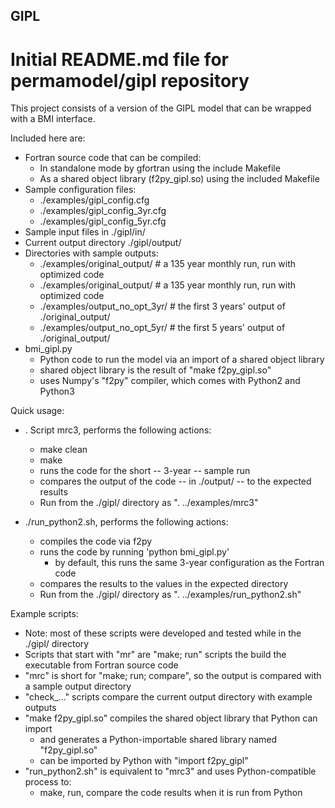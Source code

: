 ## GIPL

# Initial README.md file for permamodel/gipl repository

This project consists of a version of the GIPL model that can be wrapped
with a BMI interface.

Included here are:

  - Fortran source code that can be compiled:
    - In standalone mode by gfortran using the include Makefile
    - As a shared object library (f2py_gipl.so) using the included Makefile
  - Sample configuration files:
    - ./examples/gipl_config.cfg
    - ./examples/gipl_config_3yr.cfg
    - ./examples/gipl_config_5yr.cfg
  - Sample input files in ./gipl/in/
  - Current output directory ./gipl/output/
  - Directories with sample outputs:
    - ./examples/original_output/     # a 135 year monthly run, run with optimized code
    - ./examples/original_output/     # a 135 year monthly run, run with optimized code
    - ./examples/output_no_opt_3yr/   # the first 3 years' output of ./original_output/
    - ./examples/output_no_opt_5yr/   # the first 5 years' output of ./original_output/
  - bmi_gipl.py
    - Python code to run the model via an import of a shared object library
    - shared object library is the result of "make f2py_gipl.so"
    - uses Numpy's "f2py" compiler, which comes with Python2 and Python3

Quick usage:

  - . Script mrc3, performs the following actions:
    - make clean
    - make
    - runs the code for the short -- 3-year -- sample run
    - compares the output of the code -- in ./output/ -- to the expected results
    - Run from the ./gipl/ directory as ". ../examples/mrc3"
    

  - ./run_python2.sh, performs the following actions:
    - compiles the code via f2py
    - runs the code by running 'python bmi_gipl.py'
      - by default, this runs the same 3-year configuration as the Fortran code
    - compares the results to the values in the expected directory
    - Run from the ./gipl/ directory as ". ../examples/run_python2.sh"

Example scripts:
  - Note: most of these scripts were developed and tested while in the ./gipl/ directory
  - Scripts that start with "mr" are "make; run" scripts the build the executable from Fortran source code
  - "mrc" is short for "make; run; compare", so the output is compared with a sample output directory
  - "check_..." scripts compare the current output directory with example outputs
  - "make f2py_gipl.so" compiles the shared object library that Python can import
    - and generates a Python-importable shared library named "f2py_gipl.so"
    - can be imported by Python with "import f2py_gipl"
  - "run_python2.sh" is equivalent to "mrc3" and uses Python-compatible process to:
    - make, run, compare the code results when it is run from Python
   
